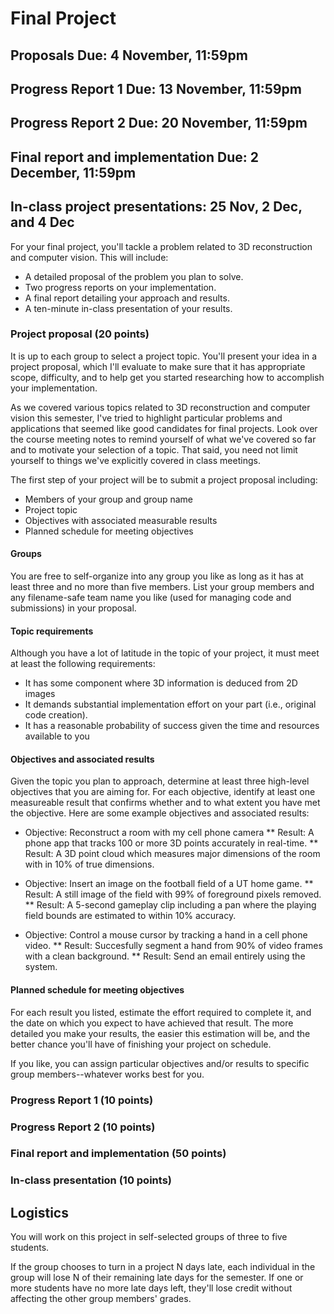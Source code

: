 Final Project
========

## Proposals Due: 4 November, 11:59pm
## Progress Report 1 Due: 13 November, 11:59pm
## Progress Report 2 Due: 20 November, 11:59pm
## Final report and implementation Due: 2 December, 11:59pm
## In-class project presentations: 25 Nov, 2 Dec, and 4 Dec

For your final project, you'll tackle a problem related to 3D reconstruction and computer vision. This will include:

* A detailed proposal of the problem you plan to solve.
* Two progress reports on your implementation.
* A final report detailing your approach and results.
* A ten-minute in-class presentation of your results.

### Project proposal (20 points)

It is up to each group to select a project topic. You'll present your idea in a project proposal, which I'll evaluate to make sure that it has appropriate scope, difficulty, and to help get you started researching how to accomplish your implementation.

As we covered various topics related to 3D reconstruction and computer vision this semester, I've tried to highlight particular problems and applications that seemed like good candidates for final projects. Look over the course meeting notes to remind yourself of what we've covered so far and to motivate your selection of a topic. That said, you need not limit yourself to things we've explicitly covered in class meetings.

The first step of your project will be to submit a project proposal including:

* Members of your group and group name
* Project topic
* Objectives with associated measurable results
* Planned schedule for meeting objectives

#### Groups

You are free to self-organize into any group you like as long as it has at least three and no more than five members. List your group members and any filename-safe team name you like (used for managing code and submissions) in your proposal.

#### Topic requirements

Although you have a lot of latitude in the topic of your project, it must meet at least the following requirements:

* It has some component where 3D information is deduced from 2D images
* It demands substantial implementation effort on your part (i.e., original code creation).
* It has a reasonable probability of success given the time and resources available to you

#### Objectives and associated results

Given the topic you plan to approach, determine at least three high-level objectives that you are aiming for. For each objective, identify at least one measureable result that confirms whether and to what extent you have met the objective. Here are some example objectives and associated results:

* Objective: Reconstruct a room with my cell phone camera
** Result: A phone app that tracks 100 or more 3D points accurately in real-time.
** Result: A 3D point cloud which measures major dimensions of the room with in 10% of true dimensions.

* Objective: Insert an image on the football field of a UT home game.
** Result: A still image of the field with 99% of foreground pixels removed.
** Result: A 5-second gameplay clip including a pan where the playing field bounds are estimated to within 10% accuracy.

* Objective: Control a mouse cursor by tracking a hand in a cell phone video.
** Result: Succesfully segment a hand from 90% of video frames with a clean background.
** Result: Send an email entirely using the system.

#### Planned schedule for meeting objectives

For each result you listed, estimate the effort required to complete it, and the date on which you expect to have achieved that result. The more detailed you make your results, the easier this estimation will be, and the better chance you'll have of finishing your project on schedule.

If you like, you can assign particular objectives and/or results to specific group members--whatever works best for you.

### Progress Report 1 (10 points)
### Progress Report 2 (10 points)
### Final report and implementation (50 points)
### In-class presentation (10 points)

## Logistics

You will work on this project in self-selected groups of three to five students.

If the group chooses to turn in a project N days late, each individual in the group will lose N of their remaining late days for the semester. If one or more students have no more late days left, they'll lose credit without affecting the other group members' grades.


